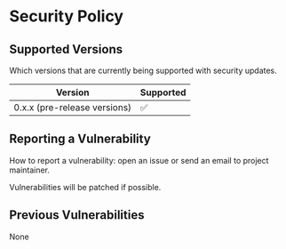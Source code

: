 # Security Policy

## Supported Versions

Which versions that are currently being supported with security updates.

| Version                       | Supported          |
| ----------------------------- | ------------------ |
| 0.x.x (pre-release versions)  | :white_check_mark: |

## Reporting a Vulnerability

How to report a vulnerability: open an issue or send an email to project maintainer.

Vulnerabilities will be patched if possible.

## Previous Vulnerabilities

None
